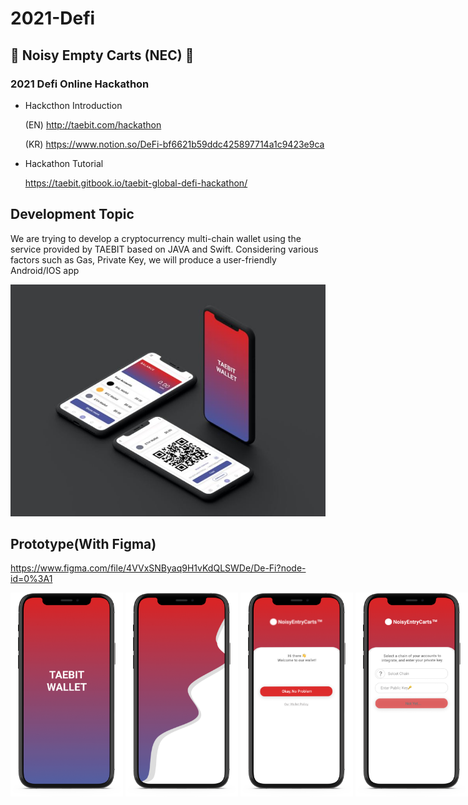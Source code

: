 # 2021-Defi
## 🛒 Noisy Empty Carts (NEC) 🛒
### 2021 Defi Online Hackathon

* Hackcthon Introduction

  (EN) http://taebit.com/hackathon 

  (KR) https://www.notion.so/DeFi-bf6621b59ddc425897714a1c9423e9ca

* Hackathon Tutorial

  https://taebit.gitbook.io/taebit-global-defi-hackathon/

## Development Topic
We are trying to develop a cryptocurrency multi-chain wallet using the service provided by TAEBIT based on JAVA and Swift. Considering various factors such as Gas, Private Key, we will produce a user-friendly Android/IOS app

<img src="/img/Taebitwallet.jpg"  width="700">


## Prototype(With Figma)
https://www.figma.com/file/4VVxSNByaq9H1vKdQLSWDe/De-Fi?node-id=0%3A1

<nobr><img src="/img/login (4).png"  width="180">
<img src="/img/login (2).png"  width="180">
<img src="/img/login (5).png"  width="180">
<img src="/img/login (6).png"  width="180">
<img src="/img/login (7).png"  width="180">
<img src="/img/login (8).png"  width="180">
<img src="/img/login (9).png"  width="180">
<img src="/img/login (10).png"  width="180">
<img src="/img/login (3).png"  width="180">
<img src="/img/login (1).png"  width="180"></nobr>
